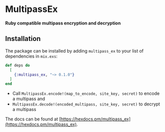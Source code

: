 # MultipassEx

**Ruby compatible multipass encryption and decryption**

## Installation

The package can be installed by adding `multipass_ex` to your list of dependencies in `mix.exs`:

```elixir
def deps do
  [
    {:multipass_ex, "~> 0.1.0"}
  ]
end
```

- Call `MultipassEx.encode!(map_to_encode, site_key, secret)` to encode a multipass and
- `MultipassEx.decode!(encoded_multipass, site_key, secret)` to decrypt a multipass

The docs can be found at [https://hexdocs.pm/multipass_ex](https://hexdocs.pm/multipass_ex).

